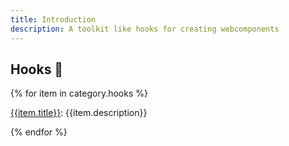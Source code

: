 ```yaml
---
title: Introduction
description: A toolkit like hooks for creating webcomponents
---
```


## Hooks 🎣

{% for item in category.hooks %}

[{{item.title}}]({{item.link}}): {{item.description}}

{% endfor %}
